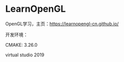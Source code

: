 # LearnOpenGL
OpenGL学习，主页：https://learnopengl-cn.github.io/

开发环境：

CMAKE: 3.26.0

virtual studio 2019
